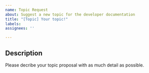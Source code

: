 ```yaml
---
name: Topic Request
about: Suggest a new topic for the developer documentation
title: "[Topic] Your topic!"
labels: 
assignees: ''

---
```


## Description

Please decribe your topic proposal with as much detail as possible.
